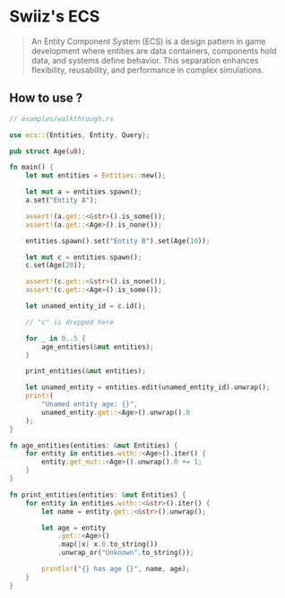 # Swiiz's ECS

> An Entity Component System (ECS) is a design pattern in game development where entities are data containers, components hold data, and systems define behavior. This separation enhances flexibility, reusability, and performance in complex simulations.

## How to use ?


```rust
// examples/walkthrough.rs

use ecs::{Entities, Entity, Query};

pub struct Age(u8);

fn main() {
    let mut entities = Entities::new();

    let mut a = entities.spawn();
    a.set("Entity A");

    assert!(a.get::<&str>().is_some());
    assert!(a.get::<Age>().is_none());

    entities.spawn().set("Entity B").set(Age(10));

    let mut c = entities.spawn();
    c.set(Age(20));

    assert!(c.get::<&str>().is_none());
    assert!(c.get::<Age>().is_some());

    let unamed_entity_id = c.id();

    // "c" is dropped here

    for _ in 0..5 {
        age_entities(&mut entities);
    }

    print_entities(&mut entities);

    let unamed_entity = entities.edit(unamed_entity_id).unwrap();
    print!(
        "Unamed entity age: {}",
        unamed_entity.get::<Age>().unwrap().0
    );
}

fn age_entities(entities: &mut Entities) {
    for entity in entities.with::<Age>().iter() {
        entity.get_mut::<Age>().unwrap().0 += 1;
    }
}

fn print_entities(entities: &mut Entities) {
    for entity in entities.with::<&str>().iter() {
        let name = entity.get::<&str>().unwrap();

        let age = entity
            .get::<Age>()
            .map(|x| x.0.to_string())
            .unwrap_or("Unknown".to_string());

        println!("{} has age {}", name, age);
    }
}

```